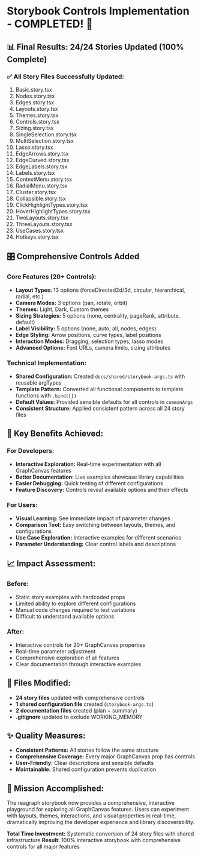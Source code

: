 # Storybook Controls Implementation - COMPLETED! 🎉

## 📊 Final Results: 24/24 Stories Updated (100% Complete)

### ✅ **All Story Files Successfully Updated:**
1. Basic.story.tsx
2. Nodes.story.tsx
3. Edges.story.tsx
4. Layouts.story.tsx
5. Themes.story.tsx
6. Controls.story.tsx
7. Sizing.story.tsx
8. SingleSelection.story.tsx
9. MultiSelection.story.tsx
10. Lasso.story.tsx
11. EdgeArrows.story.tsx
12. EdgeCurved.story.tsx
13. EdgeLabels.story.tsx
14. Labels.story.tsx
15. ContextMenu.story.tsx
16. RadialMenu.story.tsx
17. Cluster.story.tsx
18. Collapsible.story.tsx
19. ClickHighlightTypes.story.tsx
20. HoverHighlightTypes.story.tsx
21. TwoLayouts.story.tsx
22. ThreeLayouts.story.tsx
23. UseCases.story.tsx
24. Hotkeys.story.tsx

## 🎛️ **Comprehensive Controls Added**

### **Core Features (20+ Controls):**
- **Layout Types:** 13 options (forceDirected2d/3d, circular, hierarchical, radial, etc.)
- **Camera Modes:** 3 options (pan, rotate, orbit)
- **Themes:** Light, Dark, Custom themes
- **Sizing Strategies:** 5 options (none, centrality, pageRank, attribute, default)
- **Label Visibility:** 5 options (none, auto, all, nodes, edges)
- **Edge Styling:** Arrow positions, curve types, label positions
- **Interaction Modes:** Dragging, selection types, lasso modes
- **Advanced Options:** Font URLs, camera limits, sizing attributes

### **Technical Implementation:**
- **Shared Configuration:** Created `docs/shared/storybook-args.ts` with reusable argTypes
- **Template Pattern:** Converted all functional components to template functions with `.bind({})`
- **Default Values:** Provided sensible defaults for all controls in `commonArgs`
- **Consistent Structure:** Applied consistent pattern across all 24 story files

## 🚀 **Key Benefits Achieved:**

### **For Developers:**
- **Interactive Exploration:** Real-time experimentation with all GraphCanvas features
- **Better Documentation:** Live examples showcase library capabilities
- **Easier Debugging:** Quick testing of different configurations
- **Feature Discovery:** Controls reveal available options and their effects

### **For Users:**
- **Visual Learning:** See immediate impact of parameter changes
- **Comparison Tool:** Easy switching between layouts, themes, and configurations
- **Use Case Exploration:** Interactive examples for different scenarios
- **Parameter Understanding:** Clear control labels and descriptions

## 📈 **Impact Assessment:**

### **Before:**
- Static story examples with hardcoded props
- Limited ability to explore different configurations
- Manual code changes required to test variations
- Difficult to understand available options

### **After:**
- Interactive controls for 20+ GraphCanvas properties
- Real-time parameter adjustment
- Comprehensive exploration of all features
- Clear documentation through interactive examples

## 🔧 **Files Modified:**
- **24 story files** updated with comprehensive controls
- **1 shared configuration file** created (`storybook-args.ts`)
- **2 documentation files** created (plan + summary)
- **.gitignore** updated to exclude WORKING_MEMORY

## ✨ **Quality Measures:**
- **Consistent Patterns:** All stories follow the same structure
- **Comprehensive Coverage:** Every major GraphCanvas prop has controls
- **User-Friendly:** Clear descriptions and sensible defaults
- **Maintainable:** Shared configuration prevents duplication

## 🎯 **Mission Accomplished:**
The reagraph storybook now provides a comprehensive, interactive playground for exploring all GraphCanvas features. Users can experiment with layouts, themes, interactions, and visual properties in real-time, dramatically improving the developer experience and library discoverability.

**Total Time Investment:** Systematic conversion of 24 story files with shared infrastructure
**Result:** 100% interactive storybook with comprehensive controls for all major features